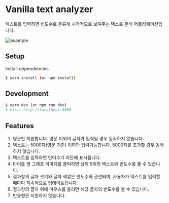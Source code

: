 # Vanilla text analyzer

텍스트를 입력하면 빈도수로 분류해 시각적으로 보여주는 텍스트 분석 어플리케이션입니다.

<img src="./1st-test-choinashil.gif" alt="example">

## Setup

Install dependencies

```sh
$ yarn install (or npm install)
```

## Development

```sh
$ yarn dev (or npm run dev)
# visit http://localhost:8080
```


## Features

1. 영문만 지원합니다. 영문 이외의 글자가 입력될 경우 동작하지 않습니다.
2. 텍스트는 5000자(영문 기준) 이하만 입력가능합니다. 5000자를 초과할 경우 동작하지 않습니다.
3. 텍스트를 입력하면 단어수가 하단에 표시됩니다.
4. 타이틀 옆 그래프 이미지를 클릭하면 상위 5위의 텍스트와 빈도수를 볼 수 있습니다.
5. 결과창의 글자 크기와 글자 색깔은 빈도수와 관련되며, 사용자가 텍스트를 입력할 때마다 지속적으로 업데이트됩니다.
6. 결과창의 글자 위에 마우스를 올리면 해당 글자의 빈도수를 볼 수 있습니다.
7. 반응형은 지원하지 않습니다.
